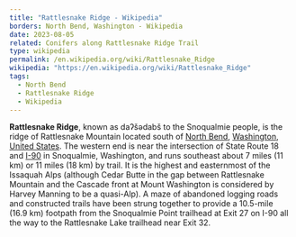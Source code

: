 ```yaml
---
title: "Rattlesnake Ridge - Wikipedia"
borders: North Bend, Washington - Wikipedia
date: 2023-08-05
related: Conifers along Rattlesnake Ridge Trail
type: wikipedia
permalink: /en.wikipedia.org/wiki/Rattlesnake_Ridge
wikipedia: "https://en.wikipedia.org/wiki/Rattlesnake_Ridge"
tags:
  - North Bend
  - Rattlesnake Ridge
  - Wikipedia
---
```

**Rattlesnake Ridge**, known as daʔšədabš to the Snoqualmie people, is the ridge of Rattlesnake Mountain located south of [North Bend](/en.wikipedia.org/wiki/North_Bend,_Washington), [Washington](/en.wikipedia.org/wiki/Washington_(state)), [United States](/en.wikipedia.org/wiki/United_States). The western end is near the intersection of State Route 18 and [I-90](/en.wikipedia.org/wiki/Interstate_90) in Snoqualmie, Washington, and runs southeast about 7 miles (11 km) or 11 miles (18 km) by trail. It is the highest and easternmost of the Issaquah Alps (although Cedar Butte in the gap between Rattlesnake Mountain and the Cascade front at Mount Washington is considered by Harvey Manning to be a quasi-Alp). A maze of abandoned logging roads and constructed trails have been strung together to provide a 10.5-mile (16.9 km) footpath from the Snoqualmie Point trailhead at Exit 27 on I-90 all the way to the Rattlesnake Lake trailhead near Exit 32.